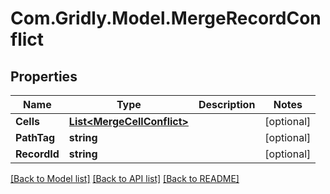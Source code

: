 # Com.Gridly.Model.MergeRecordConflict

## Properties

Name | Type | Description | Notes
------------ | ------------- | ------------- | -------------
**Cells** | [**List&lt;MergeCellConflict&gt;**](MergeCellConflict.md) |  | [optional] 
**PathTag** | **string** |  | [optional] 
**RecordId** | **string** |  | [optional] 

[[Back to Model list]](../README.md#documentation-for-models) [[Back to API list]](../README.md#documentation-for-api-endpoints) [[Back to README]](../README.md)


